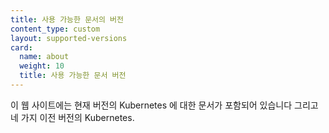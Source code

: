 ```yaml
---
title: 사용 가능한 문서의 버전
content_type: custom
layout: supported-versions
card:
  name: about
  weight: 10
  title: 사용 가능한 문서 버전
---
```


이 웹 사이트에는 현재 버전의 Kubernetes
에 대한 문서가 포함되어 있습니다 그리고 네 가지 이전 버전의 Kubernetes.

